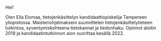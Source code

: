 Hei!

Olen Ella Elomaa, tietojenkäsittelyn kandidaattiopiskelija Tampereen yliopistossa. Maisteriohjelmakseni suunnittelen tietojenkäsittelytieteen tutkintoa, syventymiskohteena tietokannat ja tiedonhaku. Opinnot aloitin 2019 ja kandidaatintutkinnon aion suorittaa kesällä 2022. 
